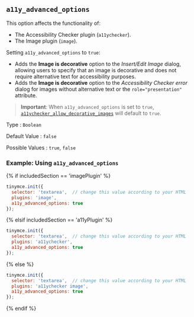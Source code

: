 ## `a11y_advanced_options`

This option affects the functionality of:

- The Accessibility Checker plugin (`a11ychecker`).
- The Image plugin (`image`).

Setting `a11y_advanced_options` to `true`:

- Adds the **Image is decorative** option to the _Insert/Edit Image_ dialog, allowing users to specify that an image is decorative and does not require alternative text for accessibility purposes.
- Adds the **Image is decorative** option to the _Accessibility Checker error_ dialog for images without alternative text or the `role="presentation"` attribute.

> **Important**: When `a11y_advanced_options` is set to `true`, [`a11ychecker_allow_decorative_images`]({{site.baseurl}}/plugins/premium/a11ychecker/#a11ychecker_allow_decorative_images) will default to `true`.

Type
: `Boolean`

Default Value
: `false`

Possible Values
: `true`, `false`

### Example: Using `a11y_advanced_options`

{% if includedSection == 'imagePlugin' %}
```js
tinymce.init({
  selector: 'textarea',  // change this value according to your HTML
  plugins: 'image',
  a11y_advanced_options: true
});
```
{% elsif includedSection == 'a11yPlugin' %}
```js
tinymce.init({
  selector: 'textarea',  // change this value according to your HTML
  plugins: 'a11ychecker',
  a11y_advanced_options: true
});
```
{% else %}
```js
tinymce.init({
  selector: 'textarea',  // change this value according to your HTML
  plugins: 'a11ychecker image',
  a11y_advanced_options: true
});
```
{% endif %}